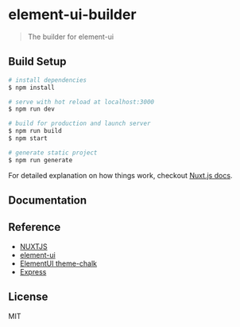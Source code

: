 # element-ui-builder

> The builder for element-ui

## Build Setup

``` bash
# install dependencies
$ npm install

# serve with hot reload at localhost:3000
$ npm run dev

# build for production and launch server
$ npm run build
$ npm start

# generate static project
$ npm run generate
```

For detailed explanation on how things work, checkout [Nuxt.js docs](https://nuxtjs.org).

## Documentation

## Reference

  * [NUXTJS](https://zh.nuxtjs.org)
  * [element-ui](https://element.eleme.cn)
  * [ElementUI theme-chalk](https://github.com/ElementUI/theme-chalk)
  * [Express](http://www.expressjs.com.cn/)
  
## License
MIT
